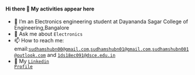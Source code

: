 #### Hi there 👋 My activities appear here
- 🌱 I’m an Electronics engineering student at Dayananda Sagar College of Engineering,Bangalore
- 💬 Ask me about <code>Electronics</code>
- 📫 How to reach me: email:<code>sudhamshubn00@gmail.com</code>,<code>sudhamshubn01@gmail.com</code>,<code>sudhamshubn001@outlook.com</code> and <code>1ds18ec091@dsce.edu.in</code><br>
- 🔭 My <a href=https://www.linkedin.com/in/sudhamshu-b-n-760bb7171/><code>Linkedin Profile</code></a>
